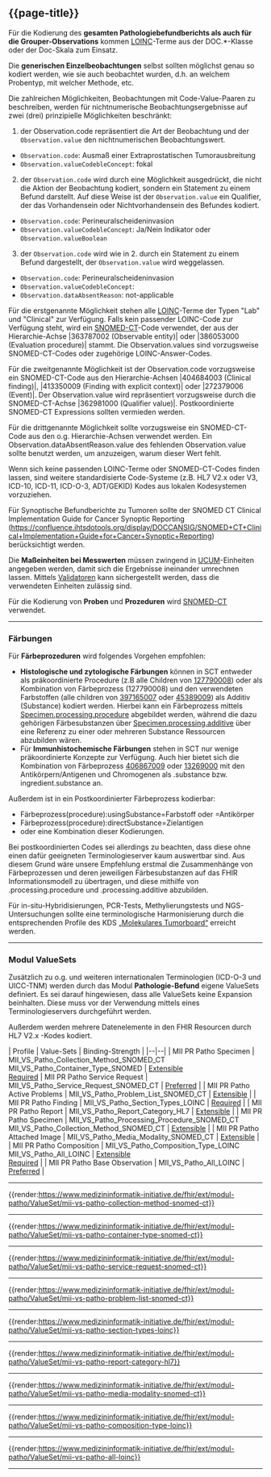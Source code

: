 ## {{page-title}}

Für die Kodierung des **gesamten Pathologiebefundberichts als auch für die Grouper-Observations** kommen [LOINC](https://www.loinc.org/)-Terme aus der DOC.*-Klasse oder der Doc-Skala zum Einsatz. 

Die **generischen Einzelbeobachtungen** selbst sollten möglichst genau so kodiert werden, wie sie auch beobachtet wurden, d.h. an welchem Probentyp, mit welcher Methode, etc. 

Die zahlreichen Möglichkeiten, Beobachtungen mit Code-Value-Paaren zu beschreiben, werden für nichtnumerische Beobachtungsergebnisse auf zwei (drei) prinzipielle Möglichkeiten beschränkt: 

1. der Observation.code repräsentiert die Art der Beobachtung und der `Observation.value` den nichtnumerischen Beobachtungswert.

- `Observation.code`: Ausmaß einer Extraprostatischen Tumorausbreitung
- `Observation.valueCodebleConcept`: fokal


2. der `Observation.code` wird durch eine Möglichkeit ausgedrückt, die nicht die Aktion der Beobachtung kodiert, sondern ein Statement zu einem Befund darstellt. Auf diese Weise ist der `Observation.value` ein Qualifier, der das Vorhandensein oder Nichtvorhandensein des Befundes kodiert.

- `Observation.code`: Perineuralscheideninvasion
- `Observation.valueCodebleConcept`: Ja/Nein Indikator oder `Observation.valueBoolean`

3. der `Observation.code` wird wie in 2. durch ein Statement zu einem Befund dargestellt, der `Observation.value` wird weggelassen.     

- `Observation.code`: Perineuralscheideninvasion
- `Observation.valueCodebleConcept`: 
- `Observation.dataAbsentReason`: not-applicable

Für die erstgenannte Möglichkeit stehen alle [LOINC](https://www.loinc.org/)-Terme der Typen "Lab" und "Clinical" zur Verfügung. Falls kein passender LOINC-Code zur Verfügung steht, wird ein [SNOMED-CT](http://www.snomed.org/)-Code verwendet, der aus der Hierarchie-Achse |363787002 (Observable entity)| oder |386053000 (Evaluation procedure)| stammt. Die Observation.values sind vorzugsweise SNOMED-CT-Codes oder zugehörige LOINC-Answer-Codes.

Für die zweitgenannte Möglichkeit ist der Observation.code vorzugsweise ein SNOMED-CT-Code aus den Hierarchie-Achsen |404684003 (Clinical finding)|, |413350009 (Finding with explicit context)| oder |272379006 (Event)|. Der Observation.value wird repräsentiert vorzugsweise durch die SNOMED-CT-Achse |362981000 (Qualifier value)|. Postkoordinierte SNOMED-CT Expressions sollten vermieden werden.

Für die drittgenannte Möglichkeit sollte vorzugsweise ein SNOMED-CT-Code aus den o.g. Hierarchie-Achsen verwendet werden. Ein Observation.dataAbsentReason.value des fehlenden Observation.value sollte benutzt werden, um anzuzeigen, warum dieser Wert fehlt. 

Wenn sich keine passenden LOINC-Terme oder SNOMED-CT-Codes finden lassen, sind weitere standardisierte Code-Systeme (z.B. HL7 V2.x oder V3, ICD-10, ICD-11, ICD-O-3, ADT/GEKID) Kodes aus lokalen Kodesystemen vorzuziehen.  

Für Synoptische Befundberichte zu Tumoren sollte der SNOMED CT Clinical Implementation Guide for Cancer Synoptic Reporting (https://confluence.ihtsdotools.org/display/DOCCANSIG/SNOMED+CT+Clinical+Implementation+Guide+for+Cancer+Synoptic+Reporting) berücksichtigt werden.

Die **Maßeinheiten bei Messwerten** müssen zwingend in [UCUM](http://unitsofmeasure.org/ucum.html)-Einheiten angegeben werden, damit sich die Ergebnisse ineinander umrechnen lassen. Mittels [Validatoren](https://ucum.nlm.nih.gov/ucum-lhc/demo.html) kann sichergestellt werden, dass die verwendeten Einheiten zulässig sind. 

Für die Kodierung von **Proben** und **Prozeduren** wird [SNOMED-CT](http://www.snomed.org/) verwendet. 

---------------------
### Färbungen

Für **Färbeprozeduren** wird folgendes Vorgehen empfohlen:
- **Histologische und zytologische Färbungen** können in SCT entweder als präkoordinierte Procedure (z.B alle Children von [127790008](https://browser.ihtsdotools.org/?perspective=full&conceptId1=127790008&edition=MAIN/2022-05-31&release=&languages=en)) oder als Kombination von Färbeprozess (127790008) und den verwendeten Farbstoffen (alle children von [397165007](https://browser.ihtsdotools.org/?perspective=full&conceptId1=397165007&edition=MAIN/2022-05-31&release=&languages=en) oder [45389009](https://browser.ihtsdotools.org/?perspective=full&conceptId1=45389009&edition=MAIN/2022-05-31&release=&languages=en)) als Additiv (Substance) kodiert werden. Hierbei kann ein Färbeprozess mittels [Specimen.processing.procedure](http://hl7.org/fhir/specimen-definitions.html#Specimen.processing.procedure) abgebildet werden, während die dazu gehörigen Färbesubstanzen über [Specimen.processing.additive](http://hl7.org/fhir/specimen-definitions.html#Specimen.processing.additive) über eine Referenz zu einer oder mehreren Substance Ressourcen abzubilden wären. 
- Für **Immunhistochemische Färbungen** stehen in SCT nur wenige präkoordinierte Konzepte zur Verfügung. Auch hier bietet sich die Kombination von Färbeprozess [406867009](https://browser.ihtsdotools.org/?perspective=full&conceptId1=406867009&edition=MAIN/2022-05-31&release=&languages=en) oder [13269000](https://browser.ihtsdotools.org/?perspective=full&conceptId1=13269000&edition=MAIN/2022-05-31&release=&languages=en) mit den Antikörpern/Antigenen und Chromogenen als .substance bzw. ingredient.substance an. 

Außerdem ist in ein Postkoordinierter Färbeprozess kodierbar: 
- Färbeprozess(procedure):usingSubstance=Farbstoff oder =Antikörper 
- Färbeprozess(procedure):directSubstance=Zielantigen 
- oder eine Kombination dieser Kodierungen.

Bei postkoordinierten Codes sei allerdings zu beachten, dass diese ohne einen dafür geeigneten Terminologieserver kaum auswertbar sind. Aus diesem Grund wäre unsere Empfehlung erstmal die Zusammenhänge von Färbeprozessen und deren jeweiligen Färbesubstanzen auf das FHIR Informationsmodell zu übertragen, und diese mithilfe von .processing.procedure und .processing.additive abzubilden.

Für in-situ-Hybridisierungen, PCR-Tests, Methylierungstests und NGS-Untersuchungen sollte eine terminologische Harmonisierung durch die entsprechenden Profile des KDS [„Molekulares Tumorboard“](https://simplifier.net/mii-erweiterungsmodul-molekulares-tumorboard/~introduction) erreicht werden.

-------------------------
### Modul ValueSets

Zusätzlich zu o.g. und weiteren internationalen Terminologien (ICD-O-3 und UICC-TNM) werden durch das Modul **Pathologie-Befund**  eigene ValueSets definiert. Es sei darauf hingewiesen, dass alle ValueSets keine Expansion beinhalten. Diese muss vor der Verwendung mittels eines Terminologieservers durchgeführt werden. 

Außerdem werden mehrere Datenelemente in den FHIR Resourcen durch HL7 V2.x -Kodes kodiert. 


| Profile | Value-Sets | Binding-Strength |
|--|--|
| MII PR Patho Specimen | MII_VS_Patho_Collection_Method_SNOMED_CT <br> MII_VS_Patho_Container_Type_SNOMED | [Extensible](http://hl7.org/fhir/r4/terminologies.html#extensible) <br> [Required](http://hl7.org/fhir/r4/terminologies.html#required)
| MII PR Patho Service Request | MII_VS_Patho_Service_Request_SNOMED_CT | [Preferred](http://hl7.org/fhir/r4/terminologies.html#preferred) |
| MII PR Patho Active Problems | MII_VS_Patho_Problem_List_SNOMED_CT | [Extensible](http://hl7.org/fhir/r4/terminologies.html#extensible) |
| MII PR Patho Finding | MII_VS_Patho_Section_Types_LOINC | [Required](http://hl7.org/fhir/r4/terminologies.html#required) |
| MII PR Patho Report | MII_VS_Patho_Report_Category_HL7 | [Extensible](http://hl7.org/fhir/r4/terminologies.html#extensible) | 
| MII PR Patho Specimen | MII_VS_Patho_Processing_Procedure_SNOMED_CT <br> MII_VS_Patho_Collection_Method_SNOMED_CT | [Extensible](http://hl7.org/fhir/r4/terminologies.html#extensible) | 
| MII PR Patho Attached Image | MII_VS_Patho_Media_Modality_SNOMED_CT | [Extensible](http://hl7.org/fhir/r4/terminologies.html#extensible) | 
| MII PR Patho Composition | MII_VS_Patho_Composition_Type_LOINC <br> MII_VS_Patho_All_LOINC | [Extensible](http://hl7.org/fhir/r4/terminologies.html#extensible) <br> [Required](http://hl7.org/fhir/r4/terminologies.html#required) | 
| MII PR Patho Base Observation | MII_VS_Patho_All_LOINC | [Preferred](http://hl7.org/fhir/r4/terminologies.html#preferred) |

---

{{render:https://www.medizininformatik-initiative.de/fhir/ext/modul-patho/ValueSet/mii-vs-patho-collection-method-snomed-ct}}

---

{{render:https://www.medizininformatik-initiative.de/fhir/ext/modul-patho/ValueSet/mii-vs-patho-container-type-snomed-ct}}

---

{{render:https://www.medizininformatik-initiative.de/fhir/ext/modul-patho/ValueSet/mii-vs-patho-service-request-snomed-ct}}

---

{{render:https://www.medizininformatik-initiative.de/fhir/ext/modul-patho/ValueSet/mii-vs-patho-problem-list-snomed-ct}}

---

{{render:https://www.medizininformatik-initiative.de/fhir/ext/modul-patho/ValueSet/mii-vs-patho-section-types-loinc}}

---

{{render:https://www.medizininformatik-initiative.de/fhir/ext/modul-patho/ValueSet/mii-vs-patho-report-category-hl7}}

---

{{render:https://www.medizininformatik-initiative.de/fhir/ext/modul-patho/ValueSet/mii-vs-patho-media-modality-snomed-ct}}

---

{{render:https://www.medizininformatik-initiative.de/fhir/ext/modul-patho/ValueSet/mii-vs-patho-composition-type-loinc}}

---

{{render:https://www.medizininformatik-initiative.de/fhir/ext/modul-patho/ValueSet/mii-vs-patho-all-loinc}}

---
